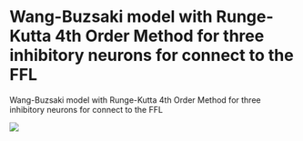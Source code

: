 # Wang-Buzsaki model with Runge-Kutta 4th Order Method for three inhibitory neurons for connect to the FFL
Wang-Buzsaki model with Runge-Kutta 4th Order Method for three inhibitory neurons for connect to the FFL


![](https://raw.githubusercontent.com/aliseif321/FFL_____Wang-Buzsaki_Runge-Kutta/main/Pictures/Wang-Buzsaki_Runge-Kutta_FFL.png)
